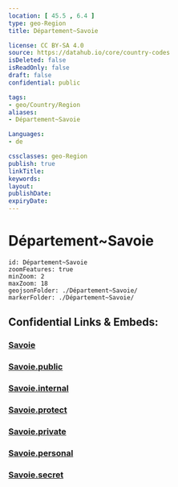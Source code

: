 ```yaml
---
location: [ 45.5 , 6.4 ] 
type: geo-Region
title: Département~Savoie

license: CC BY-SA 4.0
source: https://datahub.io/core/country-codes
isDeleted: false
isReadOnly: false
draft: false
confidential: public

tags:
- geo/Country/Region
aliases:
- Département~Savoie

Languages:
- de

cssclasses: geo-Region
publish: true
linkTitle: 
keywords: 
layout: 
publishDate: 
expiryDate: 
---
```


# Département~Savoie

```leaflet
id: Département~Savoie
zoomFeatures: true 
minZoom: 2 
maxZoom: 18
geojsonFolder: ./Département~Savoie/
markerFolder: ./Département~Savoie/
```


## Confidential Links & Embeds: 

### [Savoie](/_Standards/Earth/Continent/Europe/Europe~West/France/regions~France/Auvergne-Rhône-Alpes/departments~Auvergne-Rhône-Alpes/Savoie.md) 

### [Savoie.public](/_public/Earth/Continent/Europe/Europe~West/France/regions~France/Auvergne-Rhône-Alpes/departments~Auvergne-Rhône-Alpes/Savoie.public.md) 

### [Savoie.internal](/_internal/Earth/Continent/Europe/Europe~West/France/regions~France/Auvergne-Rhône-Alpes/departments~Auvergne-Rhône-Alpes/Savoie.internal.md) 

### [Savoie.protect](/_protect/Earth/Continent/Europe/Europe~West/France/regions~France/Auvergne-Rhône-Alpes/departments~Auvergne-Rhône-Alpes/Savoie.protect.md) 

### [Savoie.private](/_private/Earth/Continent/Europe/Europe~West/France/regions~France/Auvergne-Rhône-Alpes/departments~Auvergne-Rhône-Alpes/Savoie.private.md) 

### [Savoie.personal](/_personal/Earth/Continent/Europe/Europe~West/France/regions~France/Auvergne-Rhône-Alpes/departments~Auvergne-Rhône-Alpes/Savoie.personal.md) 

### [Savoie.secret](/_secret/Earth/Continent/Europe/Europe~West/France/regions~France/Auvergne-Rhône-Alpes/departments~Auvergne-Rhône-Alpes/Savoie.secret.md)

